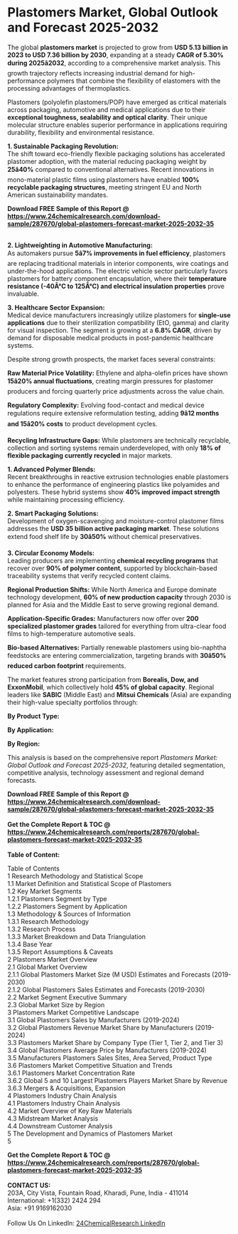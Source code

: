 <h1>Plastomers Market, Global Outlook and Forecast 2025-2032</h1><p>The global <strong>plastomers market</strong> is projected to grow from <strong>USD 5.13 billion in 2023 to USD 7.36 billion by 2030</strong>, expanding at a steady <strong>CAGR of 5.30% during 2025â2032</strong>, according to a comprehensive market analysis. This growth trajectory reflects increasing industrial demand for high-performance polymers that combine the flexibility of elastomers with the processing advantages of thermoplastics.</p><p>Plastomers (polyolefin plastomers/POP) have emerged as critical materials across packaging, automotive and medical applications due to their <strong>exceptional toughness, sealability and optical clarity</strong>. Their unique molecular structure enables superior performance in applications requiring durability, flexibility and environmental resistance.</p><p><strong>1. Sustainable Packaging Revolution:</strong><br>
The shift toward eco-friendly flexible packaging solutions has accelerated plastomer adoption, with the material reducing packaging weight by <strong>25â40%</strong> compared to conventional alternatives. Recent innovations in mono-material plastic films using plastomers have enabled <strong>100% recyclable packaging structures</strong>, meeting stringent EU and North American sustainability mandates.</p><div><b>Download FREE Sample of this Report @ 
            <a href="https://www.24chemicalresearch.com/download-sample/287670/global-plastomers-forecast-market-2025-2032-35">
            https://www.24chemicalresearch.com/download-sample/287670/global-plastomers-forecast-market-2025-2032-35</a></b></div><br><p><strong>2. Lightweighting in Automotive Manufacturing:</strong><br>
As automakers pursue <strong>5â7% improvements in fuel efficiency</strong>, plastomers are replacing traditional materials in interior components, wire coatings and under-the-hood applications. The electric vehicle sector particularly favors plastomers for battery component encapsulation, where their <strong>temperature resistance (-40Â°C to 125Â°C) and electrical insulation properties</strong> prove invaluable.</p><p><strong>3. Healthcare Sector Expansion:</strong><br>
Medical device manufacturers increasingly utilize plastomers for <strong>single-use applications</strong> due to their sterilization compatibility (EtO, gamma) and clarity for visual inspection. The segment is growing at a <strong>6.8% CAGR</strong>, driven by demand for disposable medical products in post-pandemic healthcare systems.</p><p>Despite strong growth prospects, the market faces several constraints:</p><p><strong>Raw Material Price Volatility:</strong> Ethylene and alpha-olefin prices have shown <strong>15â20% annual fluctuations</strong>, creating margin pressures for plastomer producers and forcing quarterly price adjustments across the value chain.</p><p><strong>Regulatory Complexity:</strong> Evolving food-contact and medical device regulations require extensive reformulation testing, adding <strong>9â12 months and 15â20% costs</strong> to product development cycles.</p><p><strong>Recycling Infrastructure Gaps:</strong> While plastomers are technically recyclable, collection and sorting systems remain underdeveloped, with only <strong>18% of flexible packaging currently recycled</strong> in major markets.</p><p><strong>1. Advanced Polymer Blends:</strong><br>
Recent breakthroughs in reactive extrusion technologies enable plastomers to enhance the performance of engineering plastics like polyamides and polyesters. These hybrid systems show <strong>40% improved impact strength</strong> while maintaining processing efficiency.</p><p><strong>2. Smart Packaging Solutions:</strong><br>
Development of oxygen-scavenging and moisture-control plastomer films addresses the <strong>USD 35 billion active packaging market</strong>. These solutions extend food shelf life by <strong>30â50%</strong> without chemical preservatives.</p><p><strong>3. Circular Economy Models:</strong><br>
Leading producers are implementing <strong>chemical recycling programs</strong> that recover over <strong>90% of polymer content</strong>, supported by blockchain-based traceability systems that verify recycled content claims.</p><p><strong>Regional Production Shifts:</strong> While North America and Europe dominate technology development, <strong>60% of new production capacity</strong> through 2030 is planned for Asia and the Middle East to serve growing regional demand.</p><p><strong>Application-Specific Grades:</strong> Manufacturers now offer over <strong>200 specialized plastomer grades</strong> tailored for everything from ultra-clear food films to high-temperature automotive seals.</p><p><strong>Bio-based Alternatives:</strong> Partially renewable plastomers using bio-naphtha feedstocks are entering commercialization, targeting brands with <strong>30â50% reduced carbon footprint</strong> requirements.</p><p>The market features strong participation from <strong>Borealis, Dow, and ExxonMobil</strong>, which collectively hold <strong>45% of global capacity</strong>. Regional leaders like <strong>SABIC</strong> (Middle East) and <strong>Mitsui Chemicals</strong> (Asia) are expanding their high-value specialty portfolios through:</p><p><strong>By Product Type:</strong></p><p><strong>By Application:</strong></p><p><strong>By Region:</strong></p><p>This analysis is based on the comprehensive report <em>Plastomers Market: Global Outlook and Forecast 2025-2032</em>, featuring detailed segmentation, competitive analysis, technology assessment and regional demand forecasts.</p><div><b>Download FREE Sample of this Report @ 
            <a href="https://www.24chemicalresearch.com/download-sample/287670/global-plastomers-forecast-market-2025-2032-35">
            https://www.24chemicalresearch.com/download-sample/287670/global-plastomers-forecast-market-2025-2032-35</a></b></div><br><div><b>Get the Complete Report & TOC @ 
            <a href="https://www.24chemicalresearch.com/reports/287670/global-plastomers-forecast-market-2025-2032-35">
            https://www.24chemicalresearch.com/reports/287670/global-plastomers-forecast-market-2025-2032-35</a></b></div><br>
            <b>Table of Content:</b><p>Table of Contents<br />
1 Research Methodology and Statistical Scope<br />
1.1 Market Definition and Statistical Scope of Plastomers<br />
1.2 Key Market Segments<br />
1.2.1 Plastomers Segment by Type<br />
1.2.2 Plastomers Segment by Application<br />
1.3 Methodology & Sources of Information<br />
1.3.1 Research Methodology<br />
1.3.2 Research Process<br />
1.3.3 Market Breakdown and Data Triangulation<br />
1.3.4 Base Year<br />
1.3.5 Report Assumptions & Caveats<br />
2 Plastomers Market Overview<br />
2.1 Global Market Overview<br />
2.1.1 Global Plastomers Market Size (M USD) Estimates and Forecasts (2019-2030)<br />
2.1.2 Global Plastomers Sales Estimates and Forecasts (2019-2030)<br />
2.2 Market Segment Executive Summary<br />
2.3 Global Market Size by Region<br />
3 Plastomers Market Competitive Landscape<br />
3.1 Global Plastomers Sales by Manufacturers (2019-2024)<br />
3.2 Global Plastomers Revenue Market Share by Manufacturers (2019-2024)<br />
3.3 Plastomers Market Share by Company Type (Tier 1, Tier 2, and Tier 3)<br />
3.4 Global Plastomers Average Price by Manufacturers (2019-2024)<br />
3.5 Manufacturers Plastomers Sales Sites, Area Served, Product Type<br />
3.6 Plastomers Market Competitive Situation and Trends<br />
3.6.1 Plastomers Market Concentration Rate<br />
3.6.2 Global 5 and 10 Largest Plastomers Players Market Share by Revenue<br />
3.6.3 Mergers & Acquisitions, Expansion<br />
4 Plastomers Industry Chain Analysis<br />
4.1 Plastomers Industry Chain Analysis<br />
4.2 Market Overview of Key Raw Materials<br />
4.3 Midstream Market Analysis<br />
4.4 Downstream Customer Analysis<br />
5 The Development and Dynamics of Plastomers Market <br />
5</p><div><b>Get the Complete Report & TOC @ 
            <a href="https://www.24chemicalresearch.com/reports/287670/global-plastomers-forecast-market-2025-2032-35">
            https://www.24chemicalresearch.com/reports/287670/global-plastomers-forecast-market-2025-2032-35</a></b></div><br><b>CONTACT US:</b><br>
            203A, City Vista, Fountain Road, Kharadi, Pune, India - 411014<br>
            International: +1(332) 2424 294<br>
            Asia: +91 9169162030 <br><br>
            Follow Us On LinkedIn: <a href="https://www.linkedin.com/company/24chemicalresearch/">24ChemicalResearch LinkedIn</a>
